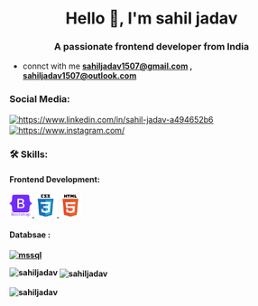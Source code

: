 <h1 align="center">Hello 👋, I'm sahil jadav</h1>
<h3 align="center">A passionate frontend developer from India</h3>


- connct with me **sahiljadav1507@gmail.com , sahiljadav1507@outlook.com**

<h3 align="left">Social Media:</h3>
<p align="left">
<a href="https://linkedin.com/in/https://www.linkedin.com/in/sahil-jadav-a494652b6" target="blank"><img align="center" src="https://raw.githubusercontent.com/rahuldkjain/github-profile-readme-generator/master/src/images/icons/Social/linked-in-alt.svg" alt="https://www.linkedin.com/in/sahil-jadav-a494652b6" height="30" width="40" /></a>
<a href="https://instagram.com/https://www.instagram.com/" target="blank"><img align="center" src="https://raw.githubusercontent.com/rahuldkjain/github-profile-readme-generator/master/src/images/icons/Social/instagram.svg" alt="https://www.instagram.com/" height="30" width="40" /></a>
</p>


<h3 align="left">🛠 Skills:</h3>

<h4> Frontend Development:</h4>
<p align="left"> <a href="https://getbootstrap.com" target="_blank" rel="noreferrer"> <img src="https://raw.githubusercontent.com/devicons/devicon/master/icons/bootstrap/bootstrap-plain-wordmark.svg" alt="bootstrap" width="40" height="40"/> </a> <a href="https://www.w3schools.com/css/" target="_blank" rel="noreferrer"> <img src="https://raw.githubusercontent.com/devicons/devicon/master/icons/css3/css3-original-wordmark.svg" alt="css3" width="40" height="40"/> </a> <a href="https://www.w3.org/html/" target="_blank" rel="noreferrer"> <img src="https://raw.githubusercontent.com/devicons/devicon/master/icons/html5/html5-original-wordmark.svg" alt="html5" width="40" height="40"/> </a> <h4>Databsae :<br/><h4/><a href="https://www.microsoft.com/en-us/sql-server" target="_blank" rel="noreferrer"> <img src="https://www.svgrepo.com/show/303229/microsoft-sql-server-logo.svg" alt="mssql" width="40" height="40"/> </a> </p>
<p><img align="left" src="https://github-readme-stats.vercel.app/api/top-langs?username=sahiljadav&show_icons=true&locale=en&layout=compact" alt="sahiljadav" /></p>

<p>&nbsp;<img align="center" src="https://github-readme-stats.vercel.app/api?username=sahiljadav&show_icons=true&locale=en" alt="sahiljadav" /></p>

<p><img align="center" src="https://github-readme-streak-stats.herokuapp.com/?user=sahiljadav&" alt="sahiljadav" /></p>


